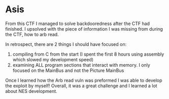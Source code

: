 # Asis

From this CTF I managed to solve backdooredness after the CTF had finished.
I upsolved with the piece of information I was missing from during the CTF, how to arb read.

In retrospect, there are 2 things I should have focused on:

1. compiling from C from the start (I spent the first 8 hours using assembly which slowed my development speed)
2. examining ALL program sections that interact with memory. I only focused on the MainBus and not the Picture MainBus

Once I learned how the Arb read vuln was preformed I was able to develop the exploit by myself!
Overall, it was a great challenge and I learned a lot about NES development.
